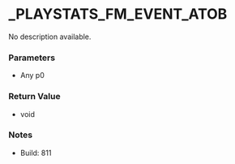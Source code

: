 # _PLAYSTATS_FM_EVENT_ATOB

No description available.

### Parameters
* Any p0

### Return Value
* void

### Notes
* Build: 811

